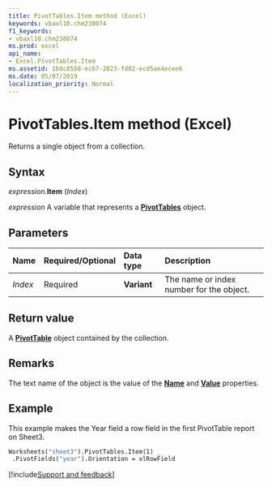 ```yaml
---
title: PivotTables.Item method (Excel)
keywords: vbaxl10.chm238074
f1_keywords:
- vbaxl10.chm238074
ms.prod: excel
api_name:
- Excel.PivotTables.Item
ms.assetid: 1bdc8558-ec67-2823-fd02-ecd5ae4ecee6
ms.date: 05/07/2019
localization_priority: Normal
---
```



# PivotTables.Item method (Excel)

Returns a single object from a collection.


## Syntax

_expression_.**Item** (_Index_)

_expression_ A variable that represents a **[PivotTables](Excel.PivotTables.md)** object.


## Parameters

|Name|Required/Optional|Data type|Description|
|:-----|:-----|:-----|:-----|
| _Index_|Required| **Variant**|The name or index number for the object.|

## Return value

A **[PivotTable](Excel.PivotTable.md)** object contained by the collection.


## Remarks

The text name of the object is the value of the **[Name](Excel.PivotTable.Name.md)** and **[Value](Excel.PivotTable.Value.md)** properties.


## Example

This example makes the Year field a row field in the first PivotTable report on Sheet3.

```vb
Worksheets("sheet3").PivotTables.Item(1) _ 
 .PivotFields("year").Orientation = xlRowField
```




[!include[Support and feedback](~/includes/feedback-boilerplate.md)]
